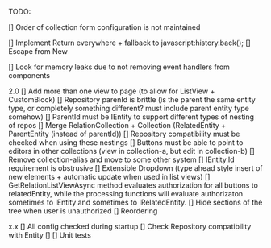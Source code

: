 TODO:

[] Order of collection form configuration is not maintained

[] Implement Return everywhere + fallback to javascript:history.back();
    [] Escape from New

[] Look for memory leaks due to not removing event handlers from components

2.0
[] Add more than one view to page (to allow for ListView + CustomBlock)
[] Repository parenId is brittle (is the parent the same entity type, or completely something different? must include parent entity type somehow)
    [] ParentId must be IEntity to support different types of nesting of repos
    [] Merge RelationCollection + Collection (RelatedEntity + ParentEntity (instead of parentId))
    [] Repository compatibility must be checked when using these nestings
    [] Buttons must be able to point to editors in other collections (view in collection-a, but edit in collection-b)
    [] Remove collection-alias and move to some other system
[] IEntity.Id requirement is obstrusive
[] Extensible Dropdown (type ahead style insert of new elements + automatic update when used in list views)
[] GetRelationListViewAsync method evaluates authorization for all buttons to relatedEntity, while the processing functions will evaluate authorizaton sometimes to IEntity and sometimes to IRelatedEntity.
[] Hide sections of the tree when user is unauthorized
[] Reordering

x.x
[] All config checked during startup
    [] Check Repository compatibility with Entity
    []
[] Unit tests